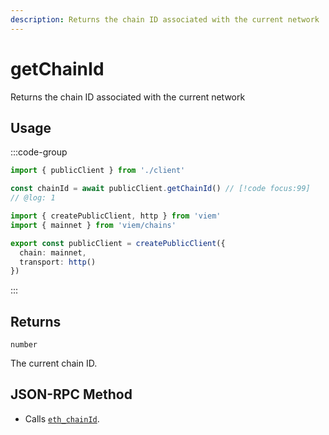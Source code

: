 ```yaml
---
description: Returns the chain ID associated with the current network
---
```


# getChainId

Returns the chain ID associated with the current network

## Usage

:::code-group

```ts twoslash [example.ts]
import { publicClient } from './client'

const chainId = await publicClient.getChainId() // [!code focus:99]
// @log: 1
```

```ts [client.ts] filename="client.ts"
import { createPublicClient, http } from 'viem'
import { mainnet } from 'viem/chains'

export const publicClient = createPublicClient({
  chain: mainnet,
  transport: http()
})
```

:::

## Returns

`number`

The current chain ID.

## JSON-RPC Method

- Calls [`eth_chainId`](https://ethereum.org/en/developers/docs/apis/json-rpc/#eth_chainid).